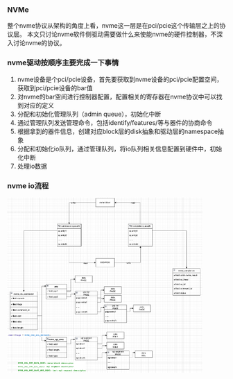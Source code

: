 ### NVMe

整个nvme协议从架构的角度上看，nvme这一层是在pci/pcie这个传输层之上的协议层。
本文只讨论nvme软件侧驱动需要做什么来使能nvme的硬件控制器，不深入讨论nvme的协议。

### nvme驱动按顺序主要完成一下事情
1. nvme设备是个pci/pcie设备，首先要获取到nvme设备的pci/pcie配置空间，获取到pci/pcie设备的bar值
1. 对nvme的bar空间进行控制器配置，配置相关的寄存器在nvme协议中可以找到对应的定义
1. 分配和初始化管理队列（admin queue），初始化中断
1. 通过管理队列发送管理命令，包括identify/features/等与器件的协商命令
1. 根据拿到的器件信息，创建对应block层的disk抽象和驱动层的namespace抽象
1. 分配和初始化io队列，通过管理队列，将io队列相关信息配置到硬件中，初始化中断
1. 处理io数据

### nvme io流程
<img src="nvme-io.png" align=center width="450" />